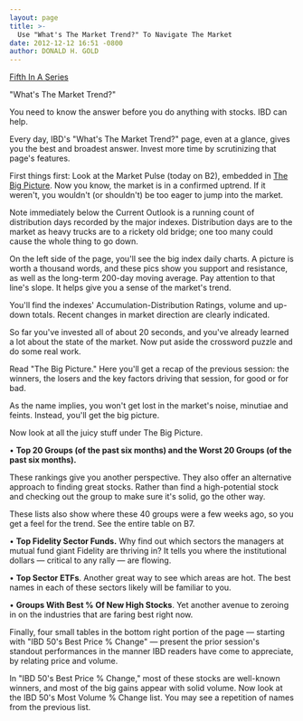 ```yaml
---
layout: page
title: >-
  Use "What's The Market Trend?" To Navigate The Market
date: 2012-12-12 16:51 -0800
author: DONALD H. GOLD
---
```





[Fifth In A Series](http://news.investors.com/special-report/635805-you-can-time-the-market.aspx)


"What's The Market Trend?"


You need to know the answer before you do anything with stocks. IBD can help.


Every day, IBD's "What's The Market Trend?" page, even at a glance, gives you the best and broadest answer. Invest more time by scrutinizing that page's features.


First things first: Look at the Market Pulse (today on B2), embedded in [The Big Picture](http://news.investors.com/investing/big-picture.htm). Now you know, the market is in a confirmed uptrend. If it weren't, you wouldn't (or shouldn't) be too eager to jump into the market.


Note immediately below the Current Outlook is a running count of distribution days recorded by the major indexes. Distribution days are to the market as heavy trucks are to a rickety old bridge; one too many could cause the whole thing to go down.


On the left side of the page, you'll see the big index daily charts. A picture is worth a thousand words, and these pics show you support and resistance, as well as the long-term 200-day moving average. Pay attention to that line's slope. It helps give you a sense of the market's trend.


You'll find the indexes' Accumulation-Distribution Ratings, volume and up-down totals. Recent changes in market direction are clearly indicated.


So far you've invested all of about 20 seconds, and you've already learned a lot about the state of the market. Now put aside the crossword puzzle and do some real work.


Read "The Big Picture." Here you'll get a recap of the previous session: the winners, the losers and the key factors driving that session, for good or for bad.


As the name implies, you won't get lost in the market's noise, minutiae and feints. Instead, you'll get the big picture.


Now look at all the juicy stuff under The Big Picture.


• ****Top 20 Groups** (of the past six months) and the **Worst 20 Groups** (of the past six months).**


These rankings give you another perspective. They also offer an alternative approach to finding great stocks. Rather than find a high-potential stock and checking out the group to make sure it's solid, go the other way.


These lists also show where these 40 groups were a few weeks ago, so you get a feel for the trend. See the entire table on B7.


• ****Top Fidelity Sector Funds**.** Why find out which sectors the managers at mutual fund giant Fidelity are thriving in? It tells you where the institutional dollars — critical to any rally — are flowing.


• **Top Sector ETFs**. Another great way to see which areas are hot. The best names in each of these sectors likely will be familiar to you.


• **Groups With Best % Of New High Stocks**. Yet another avenue to zeroing in on the industries that are faring best right now.


Finally, four small tables in the bottom right portion of the page — starting with "IBD 50's Best Price % Change" — present the prior session's standout performances in the manner IBD readers have come to appreciate, by relating price and volume.


In "IBD 50's Best Price % Change," most of these stocks are well-known winners, and most of the big gains appear with solid volume. Now look at the IBD 50's Most Volume % Change list. You may see a repetition of names from the previous list.





